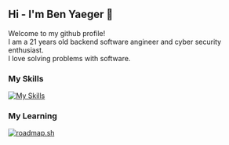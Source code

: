 ## Hi - I'm Ben Yaeger 👋
Welcome to my github profile! \
I am a 21 years old backend software angineer and cyber security enthusiast.\
I love solving problems with software.

### My Skills
[![My Skills](https://skillicons.dev/icons?i=python,git,github,js,linux,c)](https://skillicons.dev)

### My Learning
[![roadmap.sh](https://roadmap.sh/card/tall/666997cc59bd70fae21d7652?variant=dark&roadmaps=cyber-security)](https://roadmap.sh)
